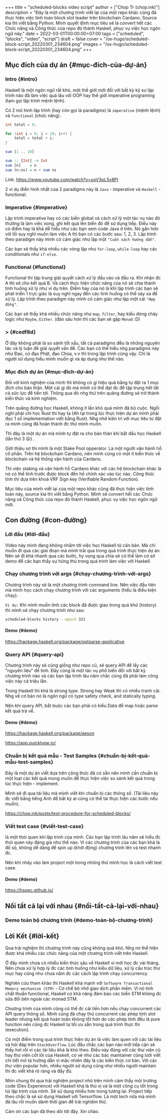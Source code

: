 +++
title = "scheduled-blocks video script"
author = ["Chop Tr (chop.ink)"]
description = "Đây là một chương trình viết lại của một repo khác cũng đã thực hiện việc tính toán block slot leader trên blockchain Cardano. Source kia thì viết bằng Python. Mình quyết định mục tiêu sẽ là convert hết các Chức năng và Công thức của repo đó thành Haskell, phục vụ việc học ngôn ngữ này."
date = 2022-03-01T00:00:00+07:00
tags = ["scheduled", "blocks", "video", "script"]
draft = false
cover = "/ox-hugo/scheduled-block-script_20220301_234604.png"
images = "/ox-hugo/scheduled-block-script_20220301_234604.png"
+++

## Mục đích của dự án {#mục-đích-của-dự-án}


### Intro {#intro}

Haskell là một ngôn ngữ rất khó, một thế giới mới đối với bất kỳ kỹ sư lập trình nào đã làm việc quá lâu với OOP hay thế giới imperative programing (tạm gọi lập trình mệnh lệnh).

Có 2 mô hình lập trình (hay còn gọi là paradigms) là `imperative` (mệnh lệnh) và `functional` (chức năng).

```java
int total = 0;

for (int i = 0; i < 10; i++) {
    total = total + i;
}
```

```haskell
sum [1 .. 10]

sum :: [Int] -> Int
sum [n]    = n
sum (n:ns) = n + sum ns
```

Link: <https://www.youtube.com/watch?v=sqV3pL5x8PI>

2 ví dụ điển hình nhất của 2 paradigms này là `Java` - imperative và `Haskell` - functional.


### Imperative {#imperative}

Lập trình imperative hay có các biến global và cách xử lý một tác vụ nào đó thường là làm việc xong, ghi kết quả lên biến đó để sử dụng tiếp. Điều này có điểm hay là khá dễ hiểu như các bạn xem code Java ở trên. Nó gần hơn với lối suy nghĩ muốn làm việc A thì bạn có các bước sau: 1, 2, 3. Lập trình theo paradigm này mình có cảm giác như lập một `"Cuốn sách hướng dẫn"`.

Các bạn sẽ thấy khá nhiều các vòng lặp như `for-loop`, `while-loop` hay các conditionals như `if-else`.


### Functional {#functional}

Functional thì tập trung giải quyết cách xử lý đầu vào và đầu ra. Khi nhận đc A thì sẽ cho kết quả B. Và cách thực hiện chức năng của nó sẽ chia thành tình huống xử lý như ví dụ trên. Điểm hay của nó là khi lập trình các bạn sẽ phát triển 1 trực giác là suy nghĩ ngay đến các tình huống có thể sảy xa để xử lý. Lập trình theo paradigm này mình có cảm giác như lập một cái `"Hợp đồng"`.

Các bạn sẽ thấy khá nhiều chức năng như `map`, `filter`, hay kiểu dòng chảy logic như `Maybe`, `Either`. (đào sâu hơn thì các bạn sẽ gặp `Monad` :D)


### &gt; {#cedf8d}

Ở đây không phải là so sánh tốt xấu, tất cả paradigms đều là những nguyên tác và lý luận để giải quyết vấn đề. Các bạn có thể hiểu nhg paradigms này như Đạo, có đạo Phật, đạo Chúa, v.v thì trong lập trình cũng vậy. Chỉ là người sử dụng hiểu mình muốn gì và áp dụng như thế nào.


### Mục đích dự án {#mục-đích-dự-án}

Đối với kinh nghiệm của mình thì không có gì hiệu quả bằng tự đặt ra 1 mục đích cho bản thân. Một cái gì đó mà mình có thể đạt đc để tập trung hết tất cả sức lực để tiến tới. Thông qua đó nhg thứ trên quãng đường sẽ trở thành kiến thức và kinh nghiệm.

Trên quãng đường học Haskell, không ít lần khó quá mình đã bỏ cuộc. Ngồi nghĩ phải chi học Rust thì hay ta (Ah tại trong lúc thực hiện dự án mình phải đọc 1 số implementation viết bằng Rust). Nhg nhờ kiên trì với mục tiêu tự đặt ra mình cũng đã hoàn thành đc thứ mình muốn.

Thì đây là một dự án mà mình tự đặt ra cho bản thân khi bắt đầu học Haskell (lần thứ 3 😛) .

Giới thiệu sơ thì mình là một Stake Pool opperator. Là một người vận hành hồ cổ phần. Trên hệ blockchain Cardano, nên mình cũng có một ít kiến thức về blockchain và hệ thống vận hành của Cardano.

Thì việc staking và vận hành hồ Cardano khác với các hệ blockchain khác là nó có thể tính trước được block đến hồ chính xác vào lúc nào. Công thức tính thì dựa trên khoá VRF Sign key (Verifiable Random Function).

Mục tiêu của mình viết lại của một repo khác cũng đã thực hiện việc tính toán này, source kia thì viết bằng Python. Mình sẽ convert hết các Chức năng và Công thức của repo đó thành Haskell, phục vụ việc học ngôn ngữ mới.


## Con đường {#con-đường}


### Lời đầu {#lời-đầu}

Video này mình đang không nhắm tới việc học Haskell từ căn bản. Mà chỉ muốn đi qua các giai đoạn mà mình trải qua trong quá trình thực hiện dự án. Nên sẽ đi khá nhanh qua các bước, hy vọng qua chia sẽ có thể làm cơ sở demo để các bạn thấy sự hứng thú trong quá trình làm việc với Haskell.


### Chạy chương trình với args {#chạy-chương-trình-với-args}

Chương trình này sẽ là một chương trình command line. Nên việc đầu tiên mà mình học cách chạy chương trình với các arguments (hiểu là điều kiện chạy).

`Ví dụ:` Khi mình muốn tính các block đã được giao trong quá khứ (history) thì mình sẽ chạy chương trình như sau:

```bash
scheduled-blocks history --epoch 321
```


#### Demo {#demo}

<https://hackage.haskell.org/package/optparse-applicative>


### Query API {#query-api}

Chương trình này sẽ cũng giống như repo cũ, sẽ query API để lấy các "nguyên liệu" để tính. Đây cũng là một tác vụ phổ biến đối với bất kỳ chương trình nào và các bạn lập trình lâu năm chắc cũng đã phải làm công việc này cả triệu lần.

Trong Haskell thì khá là strong type. Strong hay Weak thì có nhiều tranh cãi. Nhg về cơ bản nó là ngôn ngữ có type safety check, and statically typing.

Nên khi query API, bắt buộc các bạn phải có kiểu Data để map hoặc parse kết quả trả về.


#### Demo {#demo}

<https://hackage.haskell.org/package/aeson>

<https://app.quicktype.io/>


### Chuẩn bị kết quả mẫu - Test Samples {#chuẩn-bị-kết-quả-mẫu-test-samples}

Đây là một dự án viết dựa trên công thức đã có sẵn nên mình cần chuẩn bị một loạt các kết quả mong muốn để thực hiện việc so sánh kết quả trong lúc thực hiện - implement.

Mình sẽ đi qua tài liệu mà mình viết khi chuẩn bị các thông số. (Tài liệu này đc viết bằng tiếng Anh để bất kỳ ai cũng có thể tái thực hiện các bước nếu muốn).

<https://chop.ink/posts/test-procedure-for-scheduled-blocks/>


### Viết test case {#viết-test-case}

là một thói quen khi lập trình của mình. Các bạn lập trình lâu năm sẽ hiểu đc thói quen này đáng giá như thế nào. Vì các chương trình của các bạn khá là đồ sộ, không dễ dàng để spin up (khởi động) chương trình lên và test nhanh đc.

Nên khi nhảy vào làm project một trong những thứ mình học là cách viết test case.


#### Demo {#demo}

<https://hspec.github.io/>


## Nối tất cả lại với nhau {#nối-tất-cả-lại-với-nhau}


### Demo toàn bộ chương trình {#demo-toàn-bộ-chương-trình}


## Lời Kết {#lời-kết}

Qua trải nghiệm thì chương trình này cũng không quá khó. Nhg nó thể hiện được khá nhiều các chức năng của một chương trình viết trên Haskell.

Ở đây mình chưa có nhiều kiến thức sâu về Haskell vì mới học đc vài tháng. Nên chưa xử lý hợp lý đc các tình huống như kiểu dữ liệu, xử lý cấu trúc thư mục hay cũng như chưa nắm đc các cách lập trình chạy concurrency.

Nghiên cứu tham khảo thì Haskell khá mạnh với `Software Transactional Memory mechanism (STM)` - Cơ chế bộ nhớ giao dịch phần mềm. Vì nó tính chất thuần functional, Haskell có khả năng đảm bảo các biến STM không đc sửa đổi bên ngoài các monad STM.

Chương trình của mình cũng có thể đc cải tiến hơn nếu chạy concurrent các API query thông số. Mình cũng đã chạy thử concurrent các phép tính slot leader nhưng kết quả hoàn toàn không tốt hơn do các phép tính đều là pure function nên cũng đc Haskell tự tối ưu sẵn trong quá trình thực thi (execution).

Có một điểm trong quá trình thực hiện dự án là việc làm quen với các tài liệu và hỏi đáp trên `StackOverflow`. Lúc đầu chắc các bạn nào mới tiếp cận sẽ thấy hơi rối vì các tài liệu khá là khó theo. Điều này đúng với các thư viện cũ hay thư viện cốt lõi của Haskell, có vẻ như các bác maintainer cũng lười viết chi tiết mô tả hướng dẫn vì mặc nhiên đây là các kiến thức cơ bản. Với các thư viện popular hơn, nhiều người sử dụng cũng như nhiều người maintain thì đc viết khá rõ ràng và đầy đủ.

Nhìn chung thì qua trải nghiệm project nhỏ trên mình cảm thấy môi trường code (Dev Experience) với Haskell khá là thú vị và là một công cụ tốt trong túi lập trình của mình. Sẽ sử dụng nhiều hơn trong tương lai. Project tiếp theo chắc là sẽ sử dụng Haskell với Tensorflow. Là một tech nữa mà mình đã lâu rồi muốn dành thời gian để trải nghiệm thử.

Cảm ơn các bạn đã theo dõi tới đây. Xin chào.
